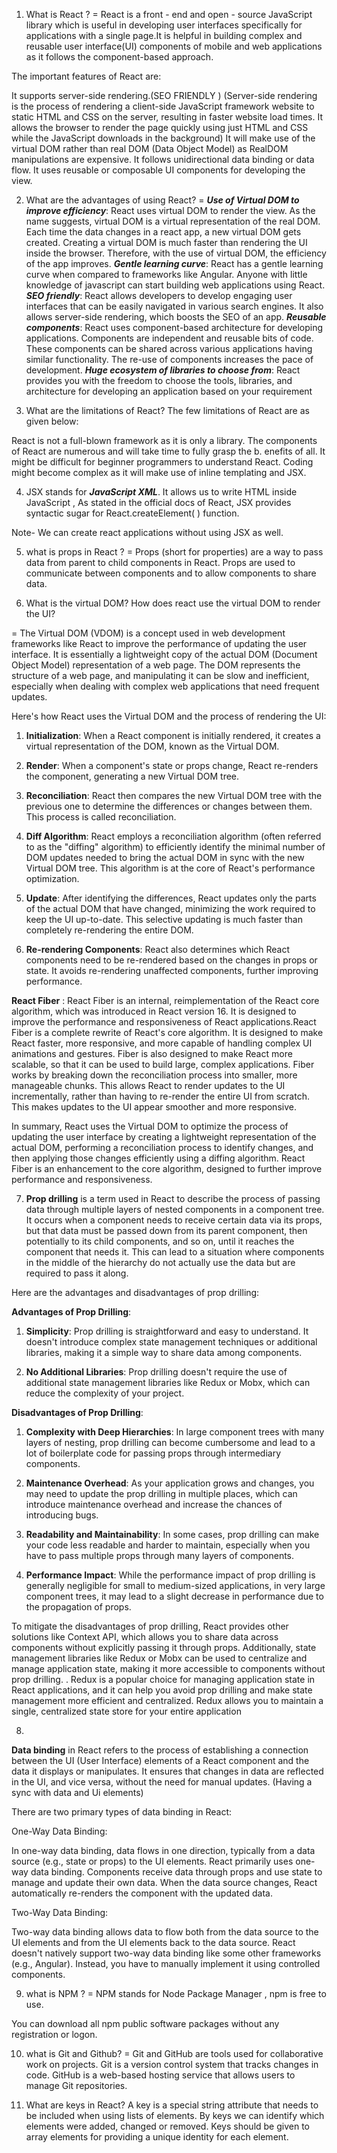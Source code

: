 1. What is React ? 
= React is a front - end and open - source JavaScript library which is useful in developing user interfaces specifically for applications with a single page.It is helpful in building complex and reusable user interface(UI) components of mobile and web applications as it follows the component-based approach. 

The important features of React are:

It supports server-side rendering.(SEO FRIENDLY ) (Server-side rendering is the process of rendering a client-side JavaScript framework website to static HTML and CSS on the server, resulting in faster website load times. It allows the browser to render the page quickly using just HTML and CSS while the JavaScript downloads in the background)
It will make use of the virtual DOM rather than real DOM (Data Object Model) as RealDOM manipulations are expensive.
It follows unidirectional data binding or data flow.
It uses reusable or composable UI components for developing the view.

2. What are the advantages of using React?
= 
***Use of Virtual DOM to improve efficiency***: React uses virtual DOM to render the view. As the name suggests, virtual DOM is a virtual representation of the real DOM. Each time the data changes in a react app, a new virtual DOM gets created. Creating a virtual DOM is much faster than rendering the UI inside the browser. Therefore, with the use of virtual DOM, the efficiency of the app improves.
***Gentle learning curve***: React has a gentle learning curve when compared to frameworks like Angular. Anyone with little knowledge of javascript can start building web applications using React.
***SEO friendly***: React allows developers to develop engaging user interfaces that can be easily navigated in various search engines. It also allows server-side rendering, which boosts the SEO of an app.
***Reusable components***: React uses component-based architecture for developing applications. Components are independent and reusable bits of code. These components can be shared across various applications having similar functionality. The re-use of components increases the pace of development.
***Huge ecosystem of libraries to choose from***: React provides you with the freedom to choose the tools, libraries, and architecture for developing an application based on your requirement

3. What are the limitations of React?
The few limitations of React are as given below:

React is not a full-blown framework as it is only a library.
The components of React are numerous and will take time to fully grasp the b. enefits of all.
It might be difficult for beginner programmers to understand React.
Coding might become complex as it will make use of inline templating and JSX.



4. JSX stands for ***JavaScript XML***. It allows us to write HTML inside JavaScript ,  As stated in the official docs of React, JSX provides syntactic sugar for React.createElement( ) function.

Note- We can create react applications without using JSX as well.



5. what is props in React ?
 =  Props (short for properties) are a way to pass data from parent to child components in React.
 Props are used to communicate between components and to allow components to share data.




6. What is the virtual DOM? How does react use the virtual DOM to render the UI?

= The Virtual DOM (VDOM) is a concept used in web development frameworks like React to improve the performance of updating the user interface. It is essentially a lightweight copy of the actual DOM (Document Object Model) representation of a web page. The DOM represents the structure of a web page, and manipulating it can be slow and inefficient, especially when dealing with complex web applications that need frequent updates.

Here's how React uses the Virtual DOM and the process of rendering the UI:

1. **Initialization**: When a React component is initially rendered, it creates a virtual representation of the DOM, known as the Virtual DOM.

2. **Render**: When a component's state or props change, React re-renders the component, generating a new Virtual DOM tree.

3. **Reconciliation**: React then compares the new Virtual DOM tree with the previous one to determine the differences or changes between them. This process is called reconciliation.

4. **Diff Algorithm**: React employs a reconciliation algorithm (often referred to as the "diffing" algorithm) to efficiently identify the minimal number of DOM updates needed to bring the actual DOM in sync with the new Virtual DOM tree. This algorithm is at the core of React's performance optimization.

5. **Update**: After identifying the differences, React updates only the parts of the actual DOM that have changed, minimizing the work required to keep the UI up-to-date. This selective updating is much faster than completely re-rendering the entire DOM.

6. **Re-rendering Components**: React also determines which React components need to be re-rendered based on the changes in props or state. It avoids re-rendering unaffected components, further improving performance.

**React Fiber** : React Fiber is an internal, reimplementation of the React core algorithm, which was introduced in React version 16. It is designed to improve the performance and responsiveness of React applications.React Fiber is a complete rewrite of React's core algorithm. It is designed to make React faster, more responsive, and more capable of handling complex UI animations and gestures. Fiber is also designed to make React more scalable, so that it can be used to build large, complex applications.
Fiber works by breaking down the reconciliation process into smaller, more manageable chunks. This allows React to render updates to the UI incrementally, rather than having to re-render the entire UI from scratch. This makes updates to the UI appear smoother and more responsive.

In summary, React uses the Virtual DOM to optimize the process of updating the user interface by creating a lightweight representation of the actual DOM, performing a reconciliation process to identify changes, and then applying those changes efficiently using a diffing algorithm. React Fiber is an enhancement to the core algorithm, designed to further improve performance and responsiveness.

7. **Prop drilling** is a term used in React to describe the process of passing data through multiple layers of nested components in a component tree. It occurs when a component needs to receive certain data via its props, but that data must be passed down from its parent component, then potentially to its child components, and so on, until it reaches the component that needs it. This can lead to a situation where components in the middle of the hierarchy do not actually use the data but are required to pass it along.

Here are the advantages and disadvantages of prop drilling:

**Advantages of Prop Drilling**:

1. **Simplicity**: Prop drilling is straightforward and easy to understand. It doesn't introduce complex state management techniques or additional libraries, making it a simple way to share data among components.

4. **No Additional Libraries**: Prop drilling doesn't require the use of additional state management libraries like Redux or Mobx, which can reduce the complexity of your project.

**Disadvantages of Prop Drilling**:

1. **Complexity with Deep Hierarchies**: In large component trees with many layers of nesting, prop drilling can become cumbersome and lead to a lot of boilerplate code for passing props through intermediary components.

2. **Maintenance Overhead**: As your application grows and changes, you may need to update the prop drilling in multiple places, which can introduce maintenance overhead and increase the chances of introducing bugs.

3. **Readability and Maintainability**: In some cases, prop drilling can make your code less readable and harder to maintain, especially when you have to pass multiple props through many layers of components.

4. **Performance Impact**: While the performance impact of prop drilling is generally negligible for small to medium-sized applications, in very large component trees, it may lead to a slight decrease in performance due to the propagation of props.

To mitigate the disadvantages of prop drilling, React provides other solutions like Context API, which allows you to share data across components without explicitly passing it through props. Additionally, state management libraries like Redux or Mobx can be used to centralize and manage application state, making it more accessible to components without prop drilling. . Redux is a popular choice for managing application state in React applications, and it can help you avoid prop drilling and make state management more efficient and centralized.
Redux allows you to maintain a single, centralized state store for your entire application



8. 
 **Data binding** 
  in React refers to the process of establishing a connection between the UI (User Interface) elements of a React component and the data it displays or manipulates. It ensures that changes in data are reflected in the UI, and vice versa, without the need for manual updates.
(Having a sync with data and Ui elements)

There are two primary types of data binding in React:

One-Way Data Binding:

In one-way data binding, data flows in one direction, typically from a data source (e.g., state or props) to the UI elements.
React primarily uses one-way data binding. Components receive data through props and use state to manage and update their own data.
When the data source changes, React automatically re-renders the component with the updated data.


Two-Way Data Binding:

Two-way data binding allows data to flow both from the data source to the UI elements and from the UI elements back to the data source.
React doesn't natively support two-way data binding like some other frameworks (e.g., Angular). Instead, you have to manually implement it using controlled components.


9. what is NPM  ?
= NPM stands for Node Package Manager ,  npm is free to use.

You can download all npm public software packages without any registration or logon.


10. what is Git and Github?
= Git and GitHub are tools used for collaborative work on projects. Git is a version control system that tracks changes in code. GitHub is a web-based hosting service that allows users to manage Git repositories.


11. What are keys in React?
A key is a special string attribute that needs to be included when using lists of elements.
 By keys we can identify which elements were added, changed or removed.
Keys should be given to array elements for providing a unique identity for each element.

